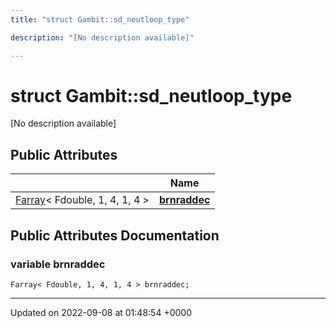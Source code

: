 ```yaml
---
title: "struct Gambit::sd_neutloop_type"

description: "[No description available]"

---
```


# struct Gambit::sd_neutloop_type



[No description available]

## Public Attributes

|                | Name           |
| -------------- | -------------- |
| [Farray](/documentation/code/classes/classgambit_1_1farray/)< Fdouble, 1, 4, 1, 4 > | **[brnraddec](/documentation/code/classes/structgambit_1_1sd__neutloop__type/#variable-gambitsd-neutloop-type-brnraddec)**  |

## Public Attributes Documentation

### variable brnraddec

```
Farray< Fdouble, 1, 4, 1, 4 > brnraddec;
```


-------------------------------

Updated on 2022-09-08 at 01:48:54 +0000